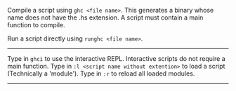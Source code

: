 Compile a script using `ghc <file name>`. This generates a binary whose name does not have the .hs extension.
A script must contain a main function to compile.

Run a script directly using `runghc <file name>`.

---

Type in `ghci` to use the interactive REPL. 
Interactive scripts do not require a main function.
Type in `:l <script name without extention>` to load a script (Technically a 'module').
Type in `:r` to reload all loaded modules.

---


